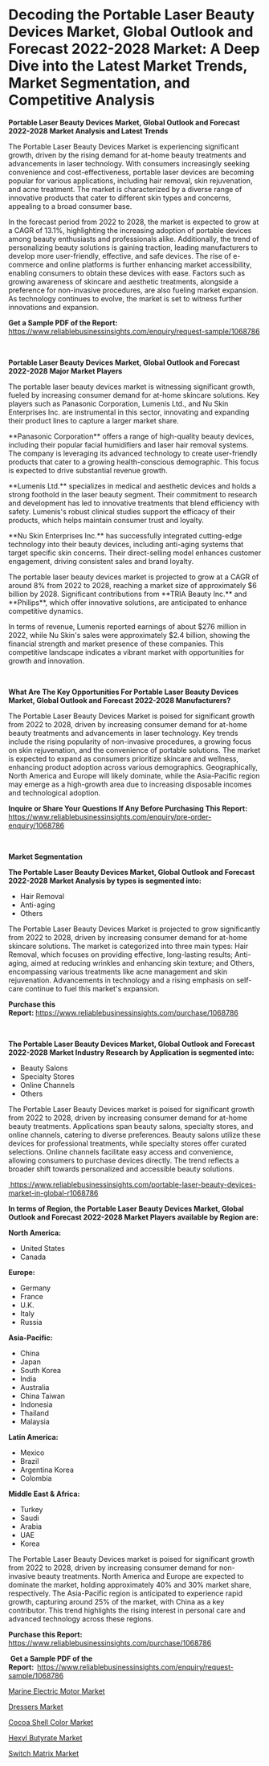 <p><h1>Decoding the Portable Laser Beauty Devices Market, Global Outlook and Forecast 2022-2028 Market: A Deep Dive into the Latest Market Trends, Market Segmentation, and Competitive Analysis</h1></p><p><strong>Portable Laser Beauty Devices Market, Global Outlook and Forecast 2022-2028 Market Analysis and Latest Trends</strong></p>
<p><p>The Portable Laser Beauty Devices Market is experiencing significant growth, driven by the rising demand for at-home beauty treatments and advancements in laser technology. With consumers increasingly seeking convenience and cost-effectiveness, portable laser devices are becoming popular for various applications, including hair removal, skin rejuvenation, and acne treatment. The market is characterized by a diverse range of innovative products that cater to different skin types and concerns, appealing to a broad consumer base.</p><p>In the forecast period from 2022 to 2028, the market is expected to grow at a CAGR of 13.1%, highlighting the increasing adoption of portable devices among beauty enthusiasts and professionals alike. Additionally, the trend of personalizing beauty solutions is gaining traction, leading manufacturers to develop more user-friendly, effective, and safe devices. The rise of e-commerce and online platforms is further enhancing market accessibility, enabling consumers to obtain these devices with ease. Factors such as growing awareness of skincare and aesthetic treatments, alongside a preference for non-invasive procedures, are also fueling market expansion. As technology continues to evolve, the market is set to witness further innovations and expansion.</p></p>
<p><strong>Get a Sample PDF of the Report:&nbsp;</strong> <a href="https://www.reliablebusinessinsights.com/enquiry/request-sample/1068786">https://www.reliablebusinessinsights.com/enquiry/request-sample/1068786</a></p>
<p>&nbsp;</p>
<p><strong>Portable Laser Beauty Devices Market, Global Outlook and Forecast 2022-2028 Major Market Players</strong></p>
<p><p>The portable laser beauty devices market is witnessing significant growth, fueled by increasing consumer demand for at-home skincare solutions. Key players such as Panasonic Corporation, Lumenis Ltd., and Nu Skin Enterprises Inc. are instrumental in this sector, innovating and expanding their product lines to capture a larger market share.</p><p>**Panasonic Corporation** offers a range of high-quality beauty devices, including their popular facial humidifiers and laser hair removal systems. The company is leveraging its advanced technology to create user-friendly products that cater to a growing health-conscious demographic. This focus is expected to drive substantial revenue growth.</p><p>**Lumenis Ltd.** specializes in medical and aesthetic devices and holds a strong foothold in the laser beauty segment. Their commitment to research and development has led to innovative treatments that blend efficiency with safety. Lumenis's robust clinical studies support the efficacy of their products, which helps maintain consumer trust and loyalty.</p><p>**Nu Skin Enterprises Inc.** has successfully integrated cutting-edge technology into their beauty devices, including anti-aging systems that target specific skin concerns. Their direct-selling model enhances customer engagement, driving consistent sales and brand loyalty.</p><p>The portable laser beauty devices market is projected to grow at a CAGR of around 8% from 2022 to 2028, reaching a market size of approximately $6 billion by 2028. Significant contributions from **TRIA Beauty Inc.** and **Philips**, which offer innovative solutions, are anticipated to enhance competitive dynamics.</p><p>In terms of revenue, Lumenis reported earnings of about $276 million in 2022, while Nu Skin's sales were approximately $2.4 billion, showing the financial strength and market presence of these companies. This competitive landscape indicates a vibrant market with opportunities for growth and innovation.</p></p>
<p>&nbsp;</p>
<p><strong>What Are The Key Opportunities For Portable Laser Beauty Devices Market, Global Outlook and Forecast 2022-2028 Manufacturers?</strong></p>
<p><p>The Portable Laser Beauty Devices Market is poised for significant growth from 2022 to 2028, driven by increasing consumer demand for at-home beauty treatments and advancements in laser technology. Key trends include the rising popularity of non-invasive procedures, a growing focus on skin rejuvenation, and the convenience of portable solutions. The market is expected to expand as consumers prioritize skincare and wellness, enhancing product adoption across various demographics. Geographically, North America and Europe will likely dominate, while the Asia-Pacific region may emerge as a high-growth area due to increasing disposable incomes and technological adoption.</p></p>
<p><strong>Inquire or Share Your Questions If Any Before Purchasing This Report:</strong> <a href="https://www.reliablebusinessinsights.com/enquiry/pre-order-enquiry/1068786">https://www.reliablebusinessinsights.com/enquiry/pre-order-enquiry/1068786</a></p>
<p>&nbsp;</p>
<p><strong>Market Segmentation</strong></p>
<p><strong>The Portable Laser Beauty Devices Market, Global Outlook and Forecast 2022-2028 Market Analysis by types is segmented into:</strong></p>
<p><ul><li>Hair Removal</li><li>Anti-aging</li><li>Others</li></ul></p>
<p><p>The Portable Laser Beauty Devices Market is projected to grow significantly from 2022 to 2028, driven by increasing consumer demand for at-home skincare solutions. The market is categorized into three main types: Hair Removal, which focuses on providing effective, long-lasting results; Anti-aging, aimed at reducing wrinkles and enhancing skin texture; and Others, encompassing various treatments like acne management and skin rejuvenation. Advancements in technology and a rising emphasis on self-care continue to fuel this market's expansion.</p></p>
<p><strong>Purchase this Report:&nbsp;</strong><a href="https://www.reliablebusinessinsights.com/purchase/1068786">https://www.reliablebusinessinsights.com/purchase/1068786</a></p>
<p>&nbsp;</p>
<p><strong>The Portable Laser Beauty Devices Market, Global Outlook and Forecast 2022-2028 Market Industry Research by Application is segmented into:</strong></p>
<p><ul><li>Beauty Salons</li><li>Specialty Stores</li><li>Online Channels</li><li>Others</li></ul></p>
<p><p>The Portable Laser Beauty Devices market is poised for significant growth from 2022 to 2028, driven by increasing consumer demand for at-home beauty treatments. Applications span beauty salons, specialty stores, and online channels, catering to diverse preferences. Beauty salons utilize these devices for professional treatments, while specialty stores offer curated selections. Online channels facilitate easy access and convenience, allowing consumers to purchase devices directly. The trend reflects a broader shift towards personalized and accessible beauty solutions.</p></p>
<p><a href="https://www.reliablebusinessinsights.com/portable-laser-beauty-devices-market-in-global-r1068786">&nbsp;https://www.reliablebusinessinsights.com/portable-laser-beauty-devices-market-in-global-r1068786</a></p>
<p><strong>In terms of Region, the Portable Laser Beauty Devices Market, Global Outlook and Forecast 2022-2028 Market Players available by Region are:</strong></p>
<p>
    <p> <strong> North America: </strong>
        <ul>
            <li>United States</li>
            <li>Canada</li>
        </ul>
        </p> 
    <p> <strong> Europe: </strong>
        <ul>
            <li>Germany</li>
            <li>France</li>
            <li>U.K.</li>
            <li>Italy</li>
            <li>Russia</li>
        </ul>
        </p> 
    <p> <strong> Asia-Pacific: </strong>
        <ul>
            <li>China</li>
            <li>Japan</li>
            <li>South Korea</li>
            <li>India</li>
            <li>Australia</li>
            <li>China Taiwan</li>
            <li>Indonesia</li>
            <li>Thailand</li>
            <li>Malaysia</li>
        </ul>
        </p> 
    <p> <strong> Latin America: </strong>
        <ul>
            <li>Mexico</li>
            <li>Brazil</li>
            <li>Argentina Korea</li>
            <li>Colombia</li>
        </ul>
        </p> 
    <p> <strong> Middle East & Africa: </strong>
        <ul>
            <li>Turkey</li>
            <li>Saudi</li>
            <li>Arabia</li>
            <li>UAE</li>
            <li>Korea</li>
        </ul>
    </p>
    </p>
<p><p>The Portable Laser Beauty Devices market is poised for significant growth from 2022 to 2028, driven by increasing consumer demand for non-invasive beauty treatments. North America and Europe are expected to dominate the market, holding approximately 40% and 30% market share, respectively. The Asia-Pacific region is anticipated to experience rapid growth, capturing around 25% of the market, with China as a key contributor. This trend highlights the rising interest in personal care and advanced technology across these regions.</p></p>
<p><strong>Purchase this Report: </strong><a href="https://www.reliablebusinessinsights.com/purchase/1068786">https://www.reliablebusinessinsights.com/purchase/1068786</a></p>
<p>&nbsp;<strong>Get a Sample PDF of the Report:&nbsp;&nbsp;</strong><a href="https://www.reliablebusinessinsights.com/enquiry/request-sample/1068786">https://www.reliablebusinessinsights.com/enquiry/request-sample/1068786</a></p>
<p><strong></strong></p>
<p><p><a href="https://medium.com/@danibram100_64069/this-report-aims-to-deliver-an-in-depth-analysis-of-the-global-marine-electric-motor-market-4a7cb31d34e7">Marine Electric Motor Market</a></p><p><a href="https://medium.com/@danibram100_64069/the-global-dressers-market-is-projected-to-experience-an-annual-growth-rate-of-5-8-3c72c6d64164">Dressers Market</a></p><p><a href="https://issuu.com/reportprime-2/docs/cocoa-shell-color-market-size-2030._0910a9cfe600b7">Cocoa Shell Color Market</a></p><p><a href="https://issuu.com/reportprime-2/docs/hexyl-butyrate-market-size-2030.ppt_f5efa1758e5661">Hexyl Butyrate Market</a></p><p><a href="https://www.linkedin.com/pulse/global-switch-matrix-market-landscape-future-trends-strategic-njwgc?trackingId=HD4%2F1N4tSjy%2FCjB74YLJ6g%3D%3D">Switch Matrix Market</a></p></p>
